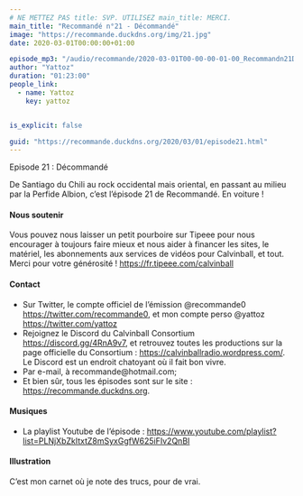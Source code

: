 ```yaml
---
# NE METTEZ PAS title: SVP. UTILISEZ main_title: MERCI.
main_title: "Recommandé n°21 - Décommandé"
image: "https://recommande.duckdns.org/img/21.jpg"
date: 2020-03-01T00:00:00+01:00

episode_mp3: "/audio/recommande/2020-03-01T00-00-00-01-00_Recommandn21Dcommand.mp3"
author: "Yattoz"
duration: "01:23:00"
people_link: 
  - name: Yattoz
    key: yattoz


is_explicit: false

guid: "https://recommande.duckdns.org/2020/03/01/episode21.html"
---
```


<PodcastHeader/>

<!-- ECRIRE LA DESCRIPTION DE L'EPISODE SOUS CETTE LIGNE -->


 Episode 21 : Décommandé 

<p>De Santiago du Chili au rock occidental mais oriental, en passant au milieu par la Perfide Albion, c’est l’épisode 21 de Recommandé. En voiture !</p>

<h4>Nous soutenir</h4>

<p>Vous pouvez nous laisser un petit pourboire sur Tipeee pour nous encourager à toujours faire mieux et nous aider à financer les sites, le matériel, les abonnements aux services de vidéos pour Calvinball, et tout. Merci pour votre générosité ! <a href="https://fr.tipeee.com/calvinball" rel="nofollow">https://fr.tipeee.com/calvinball</a></p>

<h4>Contact</h4>

<ul>
  <li>Sur Twitter, le compte officiel de l’émission @recommande0 <a href="https://twitter.com/recommande0" rel="nofollow">https://twitter.com/recommande0</a>, et mon compte perso @yattoz <a href="https://twitter.com/yattoz" rel="nofollow">https://twitter.com/yattoz</a></li>
  <li>Rejoignez le Discord du Calvinball Consortium <a href="https://discord.gg/4RnA9v7" rel="nofollow">https://discord.gg/4RnA9v7</a>, et retrouvez toutes les productions sur la page officielle du Consortium : <a href="https://calvinballradio.wordpress.com/" rel="nofollow">https://calvinballradio.wordpress.com/</a>. Le Discord est un endroit chatoyant où il fait bon vivre.</li>
  <li>Par e-mail, à recommande@hotmail.com;</li>
  <li>Et bien sûr, tous les épisodes sont sur le site : <a href="https://recommande.duckdns.org" rel="nofollow">https://recommande.duckdns.org</a>.</li>
</ul>

<h4>Musiques</h4>

<ul>
  <li>La playlist Youtube de l’épisode : <a href="https://www.youtube.com/playlist?list=PLNjXbZkItxtZ8mSyxGgfW625iFIv2QnBI" rel="nofollow">https://www.youtube.com/playlist?list=PLNjXbZkItxtZ8mSyxGgfW625iFIv2QnBI</a></li>
</ul>

<h4>Illustration</h4>

<p>C’est mon carnet où je note des trucs, pour de vrai.</p>



